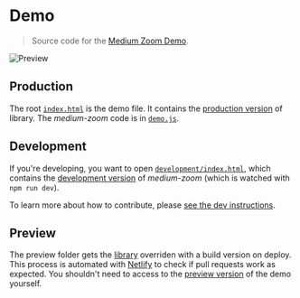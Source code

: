 # Demo

> Source code for the [Medium Zoom Demo](https://medium-zoom.francoischalifour.com).

![Preview](https://user-images.githubusercontent.com/6137112/32421106-dddf0566-c262-11e7-9917-a164d992384c.png)

## Production

The root [`index.html`](index.html) is the demo file. It contains the [production version](https://unpkg.com/medium-zoom@0/dist/medium-zoom.min.js) of library. The *medium-zoom* code is in [`demo.js`](demo.js).

## Development

If you're developing, you want to open [`development/index.html`](development/index.html), which contains the [development version](../../dist/medium-zoom.min.js) of *medium-zoom* (which is watched with `npm run dev`).

To learn more about how to contribute, please [see the dev instructions](../../README.md#dev).

## Preview

The preview folder gets the [library](preview/medium-zoom.min.js) overriden with a build version on deploy. This process is automated with [Netlify](https://www.netlify.com/) to check if pull requests work as expected. You shouldn't need to access to the [preview version](preview/index.html) of the demo yourself.
